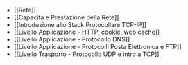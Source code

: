 - [[Rete]]
- [[Capacità e Prestazione della Rete]]
- [[Introduzione allo Stack Protocollare TCP-IP]]
- [[Livello Applicazione - HTTP, cookie, web cache]]
- [[Livello Applicazione - Protocollo DNS]]
- [[Livello Applicazione - Protocolli Posta Elettronica e FTP]]
- [[Livello Trasporto - Protocollo UDP e intro a TCP]]